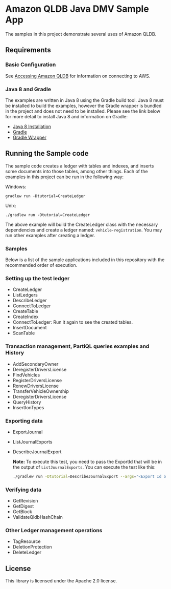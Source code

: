 # Amazon QLDB Java DMV Sample App

The samples in this project demonstrate several uses of Amazon QLDB.

## Requirements

### Basic Configuration

See [Accessing Amazon QLDB](https://docs.aws.amazon.com/qldb/latest/developerguide/accessing.html) for information on connecting to AWS.

### Java 8 and Gradle

The examples are written in Java 8 using the Gradle build tool. Java 8 must be installed to build the examples, however 
the Gradle wrapper is bundled in the project and does not need to be installed. Please see the link below for more 
detail to install Java 8 and information on Gradle:

* [Java 8 Installation](https://docs.oracle.com/javase/8/docs/technotes/guides/install/install_overview.html)
* [Gradle](https://gradle.org/)
* [Gradle Wrapper](https://docs.gradle.org/3.3/userguide/gradle_wrapper.html)

## Running the Sample code

The sample code creates a ledger with tables and indexes, and inserts some documents into those tables,
among other things. Each of the examples in this project can be run in the following way:

Windows:

```
gradlew run -Dtutorial=CreateLedger
```

Unix:

```
./gradlew run -Dtutorial=CreateLedger
```

The above example will build the CreateLedger class with the necessary dependencies and create a ledger named:
`vehicle-registration`. You may run other examples after creating a ledger.

### Samples

Below is a list of the sample applications included in this repository with the recommended order of execution.

### Setting up the test ledger

- CreateLedger
- ListLedgers
- DescribeLedger
- ConnectToLedger
- CreateTable
- CreateIndex
- ConnectToLedger: Run it again to see the created tables.
- InsertDocument
- ScanTable

### Transaction management, PartiQL queries examples and History

- AddSecondaryOwner
- DeregisterDriversLicense
- FindVehicles
- RegisterDriversLicense
- RenewDriversLicense
- TransferVehicleOwnership
- DeregisterDriversLicense
- QueryHistory
- InsertIonTypes

### Exporting data

- ExportJournal

- ListJournalExports

- DescribeJournalExport

  **Note:** To execute this test, you need to pass the ExportId that will be in the output of `ListJournalExports`. You can execute the test like this:

  ```bash
  ./gradlew run -Dtutorial=DescribeJournalExport --args="<Export Id obtained from the output of ListJournalExports>"	
  ```

### Verifying data

- GetRevision
- GetDigest
- GetBlock
- ValidateQldbHashChain

### Other Ledger management operations

- TagResource
- DeletionProtection
- DeleteLedger



## License

This library is licensed under the Apache 2.0 license.

